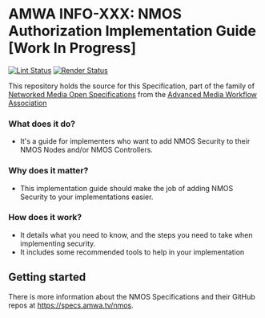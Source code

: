 # AMWA INFO-XXX: NMOS Authorization Implementation Guide \[Work In Progress\]

[![Lint Status](https://github.com/AMWA-TV/nmos-template/workflows/Lint/badge.svg)](https://github.com/AMWA-TV/nmos-template/actions?query=workflow%3ALint)
[![Render Status](https://github.com/AMWA-TV/nmos-template/workflows/Render/badge.svg)](https://github.com/AMWA-TV/nmos-template/actions?query=workflow%3ARender)

This repository holds the source for this Specification, part of the family of [Networked Media Open Specifications](https://specs.amwa.tv/nmos) from the [Advanced Media Workflow Association](https://amwa.tv)

<!-- INTRO-START -->

### What does it do?

- It's a guide for implementers who want to add NMOS Security to their NMOS Nodes and/or NMOS Controllers.

### Why does it matter?

- This implementation guide should make the job of adding NMOS Security to your implementations easier.

### How does it work?

- It details what you need to know, and the steps you need to take when implementing security.
- It includes some recommended tools to help in your implementation

<!-- INTRO-END -->

## Getting started

There is more information about the NMOS Specifications and their GitHub repos at <https://specs.amwa.tv/nmos>.
